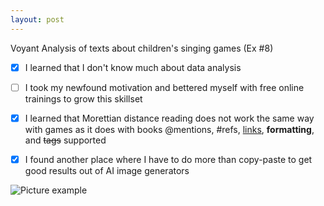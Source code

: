 ```yaml
---
layout: post
---
```


Voyant Analysis of texts about children's singing games (Ex #8)

- [x] I learned that I don't know much about data analysis
- [ ] I took my newfound motivation and bettered myself with free online trainings to grow this skillset
- [x] I learned that Morettian distance reading does not work the same way with games as it does with books @mentions, #refs, [links](), **formatting**, and <del>tags</del> supported
- [x] I found another place where I have to do more than copy-paste to get good results out of AI image generators


![Picture example](https://mwmxyz.github.io/web-presentation/images/voyant_3.png)
